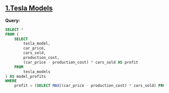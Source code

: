## [1.Tesla Models](https://www.analystbuilder.com/questions/tesla-models-soJdJ)

**Query:**

```sql
SELECT *
FROM (
    SELECT 
        tesla_model,
        car_price,
        cars_sold,
        production_cost,
        (car_price - production_cost) * cars_sold AS profit
    FROM 
        tesla_models
) AS model_profits
WHERE 
    profit = (SELECT MAX((car_price - production_cost) * cars_sold) FROM tesla_models);
